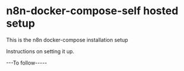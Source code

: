 # n8n-docker-compose-self hosted setup
This is the n8n docker-compose installation setup

Instructions on setting it up. 

---To follow-----
